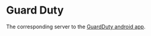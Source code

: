 # Guard Duty #

The corresponding server to the [GuardDuty android app](https://github.com/frostblooded/GuardDutyAndroid).
